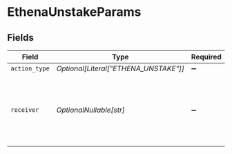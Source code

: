 # EthenaUnstakeParams


## Fields

| Field                                                                     | Type                                                                      | Required                                                                  | Description                                                               |
| ------------------------------------------------------------------------- | ------------------------------------------------------------------------- | ------------------------------------------------------------------------- | ------------------------------------------------------------------------- |
| `action_type`                                                             | *Optional[Literal["ETHENA_UNSTAKE"]]*                                     | :heavy_minus_sign:                                                        | N/A                                                                       |
| `receiver`                                                                | *OptionalNullable[str]*                                                   | :heavy_minus_sign:                                                        | The address which will receive the unstaked USDe. Defaults to the sender. |